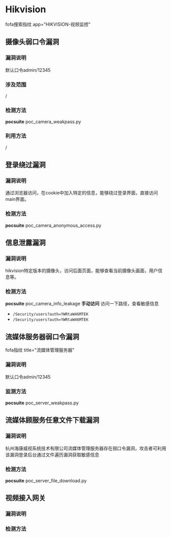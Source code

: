 # Hikvision
fofa搜索指纹 app="HIKVISION-视频监控"

## 摄像头弱口令漏洞
### 漏洞说明
默认口令admin/12345
### 涉及范围
/
### 检测方法
**pocsuite**
poc_camera_weakpass.py

### 利用方法
/

## 登录绕过漏洞
### 漏洞说明
通过浏览器访问，在cookie中加入特定的信息，能够绕过登录界面，直接访问main界面。
### 检测方法
**pocsuite**
poc_camera_anonymous_access.py

## 信息泄露漏洞
### 漏洞说明
hikvision特定版本的摄像头，访问后面页面，能够查看当前摄像头画面，用户信息等。
### 检测方法
**pocsuite**
poc_camera_info_leakage
**手动访问**
访问一下路径，查看敏感信息
- `/Security/users?auth=YWRtaW46MTEK`
- `/Security/users?auth=YWRtaW46MTEK`


## 流媒体服务器弱口令漏洞
fofa指纹 title="流媒体管理服务器"
### 漏洞说明
默认口令admin/12345
### 监测方法
**pocsuite**
poc_server_weakpass.py


## 流媒体顾服务任意文件下载漏洞

### 漏洞说明
杭州海康威视系统技术有限公司流媒体管理服务器存在弱口令漏洞，攻击者可利用该漏洞登录后台通过文件遍历漏洞获取敏感信息

### 检测方法
**pocsuite**
poc_server_file_download.py


## 视频接入网关

### 漏洞说明

### 检测方法
